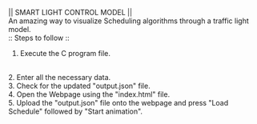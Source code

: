 || SMART LIGHT CONTROL MODEL ||
<br>
An amazing way to visualize Scheduling algorithms through a traffic light model.
<br>
:: Steps to follow :: 
1. Execute the C program file.
<br>
2. Enter all the necessary data.
<br>
3. Check for the updated "output.json" file.
<br>
4. Open the Webpage using the "index.html" file.
<br>
5. Upload the "output.json" file onto the webpage and press "Load Schedule" followed by "Start animation".
